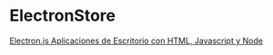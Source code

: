 # ElectronStore

[Electron.js Aplicaciones de Escritorio con HTML, Javascript y Node](https://youtu.be/0BWzZ6c8z-g?t=3548)
